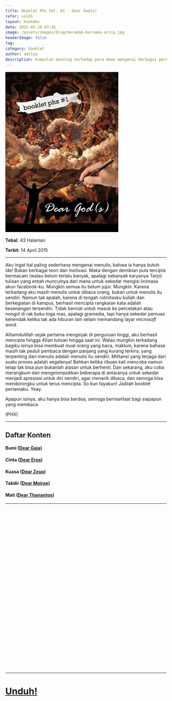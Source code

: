```yaml
---
title: Booklet Phx Vol. 01 - Dear God(s)
refer: vol01
layout: bookdes
date: 2015-05-29 07:45
image: /assets/images/blog/beradab-bersama-arsip.jpg
headerImage: false
tag:
category: booklet
author: aditya
description: Kumpulan monolog terhadap para dewa mengenai berbagai perenungan terhadap semesta
---
```


<img class="image" src="/assets/images/cover/booklet1.jpg" alt="__" height="500px">

__Tebal__: 43 Halaman

__Terbit__: 14 April 2015

***

Aku ingat hal paling sederhana mengenai menulis, bahwa ia hanya butuh ide! Bukan berbagai teori dan motivasi. Maka dengan demikian pula tercipta bermacam (walau belum terlalu banyak, apalagi sebanyak karyanya Tarjo) tulisan yang entah munculnya dari mana untuk sekedar mengisi linimasa akun facebook-ku. Mungkin semua itu belum jujur. Mungkin. Karena terkadang aku masih menulis untuk dibaca orang, bukan untuk menulis itu sendiri. Namun tak apalah, karena di tengah rutinitasku kuliah dan berkegiatan di kampus, berhasil mencipta rangkaian kata adalah kesenangan tersendiri. Tidak berniat untuk masuk ke percetakan atau nongol di rak buku toga mas, apalagi gramedia, tapi hanya sekedar pemuas kehendak ketika tak ada hiburan lain selain memandang layar _microsoft word_.

Alhamdulillah sejak pertama menginjak di perguruan tinggi, aku berhasil mencipta hingga 40an tulisan hingga saat ini. Walau mungkin terkadang bagiku isinya bisa membuat mual orang yang baca, maklum, karena bahasa masih tak peduli pembaca dengan panjang yang kurang terkira, yang terpenting dari menulis adalah menulis itu sendiri. Militansi yang terjaga dari suatu proses adalah segalanya! Bahkan ketika ribuan kali mencoba namun tetap tak bisa pun bukanlah alasan untuk berhenti. Dan sekarang, aku coba merangkum dan mengelompokkan beberapa di antaranya untuk sekedar menjadi apresiasi untuk diri sendiri, agar menarik dibaca, dan semoga bisa mendorongku untuk terus mencipta. So kun fayakun! Jadilah booklet pertamaku. Yeay.

Apapun isinya, aku hanya bisa berdoa, semoga bermanfaat bagi siapapun yang membaca.

(PHX)

***

## Daftar Konten

#### Bumi ([Dear Gaia][1])

#### Cinta ([Dear Eros][2])

#### Kuasa ([Dear Zeus][3])

#### Takdir ([Dear Moirae][4])

#### Mati ([Dear Thanantos][5])

[1]: http://phoenixfin.me/dear-gaia
[2]: http://phoenixfin.me/dear-eros
[3]: http://phoenixfin.me/dear-zeus
[4]: http://phoenixfin.me/dear-moirae
[5]: http://phoenixfin.me/dear-thanantos

***

<div data-configid="7319434/43537310" style="width:100%; height:500px;" class="issuuembed"></div>
<script type="text/javascript" src="//e.issuu.com/embed.js" async="true"></script>

***

# [Unduh!][akses]

[akses]: https://www.dropbox.com/s/rm80k7qw9mx8690/%231%20Dear%20God%28s%29.pdf?dl=0
